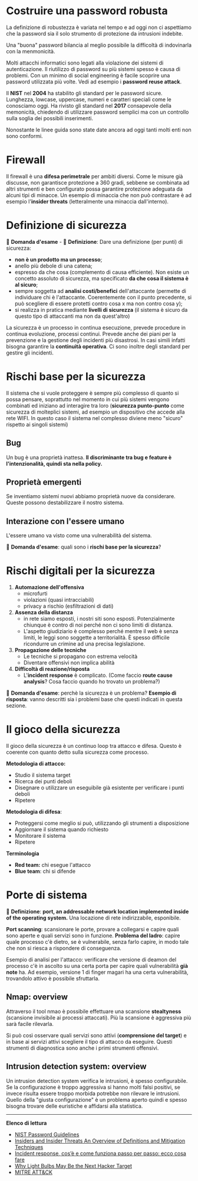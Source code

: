 # Costruire una password robusta

La definizione di robustezza è variata nel tempo e ad oggi non ci aspettiamo che la password sia il solo strumento di protezione da intrusioni indebite.

Una "buona" password bilancia al meglio possibile la difficoltà di indovinarla con la menmonicità.

Molti attacchi informatici sono legati alla violazione dei sistemi di autenticazione. Il riutilizzo di password su più sistemi spesso è causa di problemi. Con un minimo di social engineering è facile scoprire una password utilizzata più volte. Vedi  ad esempio i **password reuse attack**.

Il **NIST** nel **2004** ha stabilito gli standard per le password sicure. Lunghezza, lowcase, uppercase, numeri e caratteri speciali come le conosciamo oggi. Ha rivisto gli standard nel **2017** consapevole della memonicità, chiedendo di utilizzare password semplici ma con un controllo sulla soglia dei possibili inserimenti.

Nonostante le linee guida sono state date ancora ad oggi tanti molti enti non sono conformi.

# Firewall

Il firewall è una **difesa perimetrale** per ambiti diversi. Come le misure già discusse, non garantisce protezione a 360 gradi, sebbene se combinata ad altri strumenti e ben configurato possa garantire protezione adeguata da alcuni tipi di minacce. Un esempio di minaccia che non può contrastare è ad esempio l'**insider threats** (letteralmente una minaccia dall'interno).

# Definizione di sicurezza

:pencil: **Domanda d'esame** - :notebook_with_decorative_cover: **Definizione**: Dare una definizione (per punti) di sicurezza:

- **non è un prodotto ma un processo**;
- anello più debole di una catena;
- espresso da che cosa (complemento di causa efficiente).
  Non esiste un concetto assoluto di sicurezza, ma specificato **da che cosa il sistema è al sicuro**;
- sempre soggetta ad **analisi costi/benefici** dell'attaccante
  (permette di individuare chi è l'attaccante. Coerentemente con il punto precedente, si può scegliere di essere protetti contro cosa x ma non contro cosa y);
- si realizza in pratica mediante **livelli di sicurezza**
  (il sistema è sicuro da questo tipo di attaccanti ma non da quest'altro)

La sicurezza è un processo in continua esecuzione, prevede procedure in continua evoluzione, processi continui.
Prevede anche dei piani per la prevenzione e la gestione degli incidenti più disastrosi. In casi simili infatti bisogna garantire la **continuità operativa**. Ci sono inoltre degli standard per gestire gli incidenti.

# Rischi base per la sicurezza

Il sistema che si vuole proteggere è sempre più complesso di quanto si possa pensare, soprattutto nel momento in cui  più sistemi vengono combinati ed iniziano ad interagire tra loro (**sicurezza punto-punto** come sicurezza di molteplici sistemi, ad esempio un dispositivo che accede alla rete WIFI. In questo caso il sistema nel complesso diviene meno "sicuro" rispetto ai singoli sistemi)

## Bug

Un bug è una proprietà inattesa. **Il discriminante tra bug e feature è l'intenzionalità, quindi sta nella policy.**

## Proprietà emergenti

Se inventiamo sistemi nuovi abbiamo proprietà nuove da considerare. Queste possono destabilizzare il nostro sistema.

## Interazione con l'essere umano

L'essere umano va visto come una vulnerabilità del sistema.


:pencil: **Domanda d'esame**: quali sono i **rischi base per la sicurezza**?

# Rischi digitali per la sicurezza

1. **Automazione dell'offensiva**
   - microfurti
   - violazioni (quasi intracciabili)
   - privacy a rischio (esfiltrazioni di dati)
2. **Assenza della distanza**
   - in rete siamo esposti, i nostri siti sono esposti.
     Potenzialmente chiunque è contro di noi perché non ci sono limiti di distanza.
   - L'aspetto giudiziario è complesso perché mentre il web è senza limiti, le leggi sono soggette a territorialità.
     È spesso difficile ricondurre un crimine ad una precisa legislazione.
3. **Propagazione delle tecniche**
   - Le tecniche si propagano con estrema velocità
   - Diventare offensivi non implica abilità
4. **Difficoltà di reazione/risposta**
   - L'**incident response** è complicato.
     (Come faccio **route cause analysis**? Cosa faccio quando ho trovato un problema?)

:pencil: **Domanda d'esame**: perchè la sicurezza è un problema? 
**Esempio di risposta**: vanno descritti sia i problemi base che questi indicati in questa sezione.

# Il gioco della sicurezza

Il gioco della sicurezza è un continuo loop tra attacco e difesa. Questo è coerente con quanto detto sulla sicurezza come processo.

**Metodologia di attacco:**

- Studio il sistema target
- Ricerca dei punti deboli
- Disegnare o utilizzare un eseguibile già esistente per verificare i punti deboli
- Ripetere

**Metodologia di difesa**:

- Proteggersi come meglio si può, utilizzando gli strumenti a disposizione
- Aggiornare il sistema quando richiesto
- Monitorare il sistema
- Ripetere

**Terminologia**

- **Red team:** chi esegue l'attacco
- **Blue team**: chi si difende

# Porte di sistema

 :notebook_with_decorative_cover: **Definizione**: **port, an addressable network location implemented inside of the operating system.** 
Una locazione di rete indirizzabile, esponibile.

**Port scanning**: scansionare le porte, provare a collegarsi e capire quali sono aperte e quali servizi sono in funzione.
**Problema del ladro**: capire quale processo c'è dietro, se è vulnerabile, senza farlo capire, in modo tale che non si riesca a rispondere di conseguenza.

Esempio di analisi per l'attacco: verificare che versione di deamon del processo c'è in ascolto su una certa porta per capire quali vulnerabilità **già note** ha. Ad esempio, versione 1 di finger magari ha una certa vulnerabilità, trovandolo attivo è possibile sfruttarla.

## Nmap: overview

Attraverso il tool nmao è possibile effettuare una scansione **stealtyness** (scansione invisibile ai processi attaccati).
Più la scansione è aggressiva più sarà facile rilevarla.

Si può così osservare quali servizi sono attivi (**comprensione del target**) e in base ai servizi attivi scegliere il tipo di attacco da eseguire. Questi strumenti di diagnostica sono anche i primi strumenti offensivi.

## Intrusion detection system: overview

Un intrusion detection system verifica le intrusioni, è spesso configurabile. Se la configurazione è troppo aggressiva si hanno molti falsi positivi, se invece risulta essere troppo morbida potrebbe non rilevare le intrusioni. Quello della "giusta configurazione" è un problema aperto quindi e spesso bisogna trovare delle euristiche e affidarsi alla statistica.

------

**Elenco di lettura**

- [NIST Password Guidelines](https://blog.netwrix.com/2022/11/14/nist-password-guidelines)
- [Insiders and Insider Threats An Overview of Definitions and Mitigation Techniques](https://isyou.info/jowua/papers/jowua-v2n1-1.pdf)
- [Incident response, cos’è e come funziona passo per passo: ecco cosa fare](https://www.cybersecurity360.it/soluzioni-aziendali/incident-response-cose-e-come-funziona-passo-per-passo-ecco-cosa-fare/)
- [Why Light Bulbs May Be the Next Hacker Target](https://www.nytimes.com/2016/11/03/technology/why-light-bulbs-may-be-the-next-hacker-target.html)
- [MITRE ATT&CK](attack.mitre.org) 

